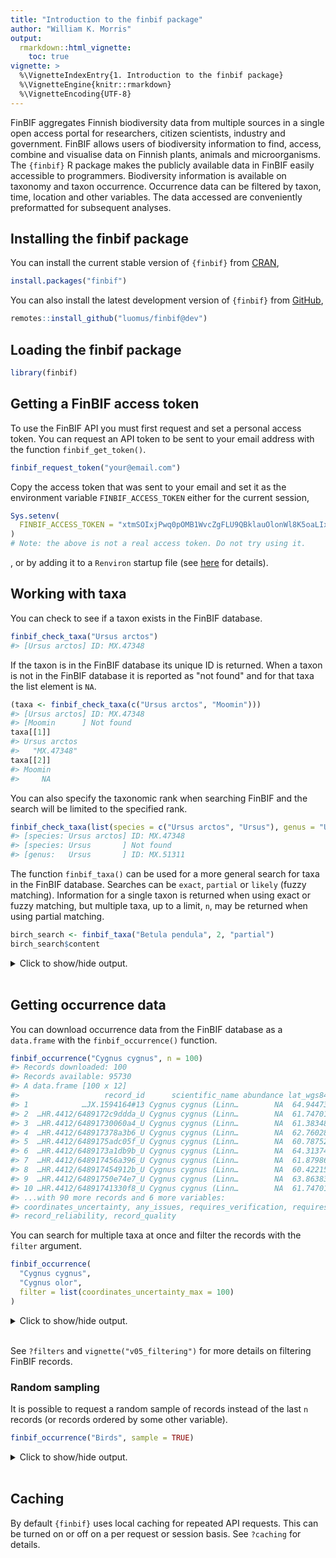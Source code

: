 ```yaml
---
title: "Introduction to the finbif package"
author: "William K. Morris"
output: 
  rmarkdown::html_vignette:
    toc: true
vignette: >
  %\VignetteIndexEntry{1. Introduction to the finbif package}
  %\VignetteEngine{knitr::rmarkdown}
  %\VignetteEncoding{UTF-8}
---
```



FinBIF aggregates Finnish biodiversity data from multiple sources in a single
open access portal for researchers, citizen scientists, industry and government.
FinBIF allows users of biodiversity information to find, access, combine and 
visualise data on Finnish plants, animals and microorganisms. The `{finbif}`
R package makes the publicly available data in FinBIF easily accessible to
programmers. Biodiversity information is available on taxonomy and taxon
occurrence. Occurrence data can be filtered by taxon, time, location and other
variables. The data accessed are conveniently preformatted for subsequent
analyses.

## Installing the finbif package
You can install the current stable version of `{finbif}` from
[CRAN](https://cran.r-project.org),

``` r
install.packages("finbif")
```

You can also install the latest development version of `{finbif}` from
[GitHub](https://github.com),

``` r
remotes::install_github("luomus/finbif@dev")
```

## Loading the finbif package

``` r
library(finbif)
```

## Getting a FinBIF access token
To use the FinBIF API you must first request and set a personal access token.
You can request an API token to be sent to your email address with the function
`finbif_get_token()`.

``` r
finbif_request_token("your@email.com")
```

Copy the access token that was sent to your email and set it as the environment
variable `FINBIF_ACCESS_TOKEN` either for the current session,

``` r
Sys.setenv(
  FINBIF_ACCESS_TOKEN = "xtmSOIxjPwq0pOMB1WvcZgFLU9QBklauOlonWl8K5oaLIx8RniJLrv"
)
# Note: the above is not a real access token. Do not try using it.
```
, or by adding it to a `Renviron` startup file (see
[here](https://rviews.rstudio.com/2017/04/19/r-for-enterprise-understanding-r-s-startup/)
for details).

## Working with taxa
You can check to see if a taxon exists in the FinBIF database.

```r
finbif_check_taxa("Ursus arctos")
#> [Ursus arctos] ID: MX.47348
```

If the taxon is in the FinBIF database its unique ID is returned. When a taxon
is not in the FinBIF database it is reported as "not found" and for that taxa
the list element is `NA`.

```r
(taxa <- finbif_check_taxa(c("Ursus arctos", "Moomin")))
#> [Ursus arctos] ID: MX.47348
#> [Moomin      ] Not found
taxa[[1]]
#> Ursus arctos 
#>   "MX.47348"
taxa[[2]]
#> Moomin 
#>     NA
```

You can also specify the taxonomic rank when searching FinBIF and the search
will be limited to the specified rank.

```r
finbif_check_taxa(list(species = c("Ursus arctos", "Ursus"), genus = "Ursus"))
#> [species: Ursus arctos] ID: MX.47348
#> [species: Ursus       ] Not found
#> [genus:   Ursus       ] ID: MX.51311
```

The function `finbif_taxa()` can be used for a more general search for taxa in
the FinBIF database. Searches can be `exact`, `partial` or `likely` (fuzzy
matching). Information for a single taxon is returned when using exact or fuzzy
matching, but multiple taxa, up to a limit, `n`, may be returned when using
partial matching.

```r
birch_search <- finbif_taxa("Betula pendula", 2, "partial")
birch_search$content
```


<details closed>
<summary> Click to show/hide output. </summary>

```r

#> [[1]]
#> [[1]]$matchingName
#> [1] "Betula pendula var. pendula"
#> 
#> [[1]]$nameType
#> [1] "MX.scientificName"
#> 
#> [[1]]$id
#> [1] "MX.37994"
#> 
#> [[1]]$scientificName
#> [1] "Betula pendula var. pendula"
#> 
#> [[1]]$taxonRank
#> [1] "MX.variety"
#> 
#> [[1]]$cursiveName
#> [1] TRUE
#> 
#> [[1]]$finnish
#> [1] TRUE
#> 
#> [[1]]$species
#> [1] TRUE
#> 
#> [[1]]$vernacularName
#> [[1]]$vernacularName$sv
#> [1] "vanlig vårtbjörk"
#> 
#> [[1]]$vernacularName$fi
#> [1] "vihtakoivu"
#> 
#> 
#> [[1]]$informalGroups
#> [[1]]$informalGroups[[1]]
#> [[1]]$informalGroups[[1]]$id
#> [1] "MVL.343"
#> 
#> [[1]]$informalGroups[[1]]$name
#> [[1]]$informalGroups[[1]]$name$fi
#> [1] "Putkilokasvit"
#> 
#> [[1]]$informalGroups[[1]]$name$en
#> [1] "Vascular plants"
#> 
#> [[1]]$informalGroups[[1]]$name$sv
#> [1] "Kärlväxter"
#> 
#> 
#> 
#> 
#> [[1]]$kingdomScientificName
#> [1] "Plantae"
#> 
#> [[1]]$type
#> [1] "partialMatches"
#> 
#> 
#> [[2]]
#> [[2]]$matchingName
#> [1] "Betula nana × pendula"
#> 
#> [[2]]$nameType
#> [1] "MX.scientificName"
#> 
#> [[2]]$id
#> [1] "MX.38005"
#> 
#> [[2]]$scientificName
#> [1] "Betula nana × pendula"
#> 
#> [[2]]$taxonRank
#> [1] "MX.infragenericHybrid"
#> 
#> [[2]]$cursiveName
#> [1] TRUE
#> 
#> [[2]]$finnish
#> [1] TRUE
#> 
#> [[2]]$species
#> [1] TRUE
#> 
#> [[2]]$vernacularName
#> named list()
#> 
#> [[2]]$informalGroups
#> [[2]]$informalGroups[[1]]
#> [[2]]$informalGroups[[1]]$id
#> [1] "MVL.343"
#> 
#> [[2]]$informalGroups[[1]]$name
#> [[2]]$informalGroups[[1]]$name$fi
#> [1] "Putkilokasvit"
#> 
#> [[2]]$informalGroups[[1]]$name$en
#> [1] "Vascular plants"
#> 
#> [[2]]$informalGroups[[1]]$name$sv
#> [1] "Kärlväxter"
#> 
#> 
#> 
#> 
#> [[2]]$kingdomScientificName
#> [1] "Plantae"
#> 
#> [[2]]$type
#> [1] "partialMatches"
#> 
#> 

```

</details>
<br>

## Getting occurrence data
You can download occurrence data from the FinBIF database as a `data.frame` with
the `finbif_occurrence()` function.

```r
finbif_occurrence("Cygnus cygnus", n = 100)
#> Records downloaded: 100
#> Records available: 95730
#> A data.frame [100 x 12]
#>                   record_id      scientific_name abundance lat_wgs84 lon_wgs84           date_time
#> 1            …JX.1594164#13 Cygnus cygnus (Linn…        NA  64.94473  26.67958 2023-06-13 14:33:00
#> 2  …HR.4412/6489172c9ddda_U Cygnus cygnus (Linn…        NA  61.74701  23.11493 2023-06-13 12:00:00
#> 3  …HR.4412/64891730060a4_U Cygnus cygnus (Linn…        NA  61.38348  22.97288 2023-06-13 12:00:00
#> 4  …HR.4412/648917378a3b6_U Cygnus cygnus (Linn…        NA  62.76028  24.15774 2023-06-13 12:00:00
#> 5  …HR.4412/6489175adc05f_U Cygnus cygnus (Linn…        NA  60.78752  21.39263 2023-06-13 12:00:00
#> 6  …HR.4412/6489173a1db9b_U Cygnus cygnus (Linn…        NA  64.31374  26.68643 2023-06-13 12:00:00
#> 7  …HR.4412/648917456a396_U Cygnus cygnus (Linn…        NA  61.87986  25.19067 2023-06-13 12:00:00
#> 8  …HR.4412/648917454912b_U Cygnus cygnus (Linn…        NA  60.42215  24.00099 2023-06-13 12:00:00
#> 9  …HR.4412/64891750e74e7_U Cygnus cygnus (Linn…        NA  63.86383  27.70835 2023-06-13 12:00:00
#> 10 …HR.4412/64891741330f8_U Cygnus cygnus (Linn…        NA  61.74701  23.11493 2023-06-13 12:00:00
#> ...with 90 more records and 6 more variables:
#> coordinates_uncertainty, any_issues, requires_verification, requires_identification,
#> record_reliability, record_quality
```

You can search for multiple taxa at once and filter the records with the
`filter` argument.

```r
finbif_occurrence(
  "Cygnus cygnus",
  "Cygnus olor",
  filter = list(coordinates_uncertainty_max = 100)
)
```


<details closed>
<summary> Click to show/hide output. </summary>

```r

#> Records downloaded: 10
#> Records available: 47293
#> A data.frame [10 x 12]
#>               record_id      scientific_name abundance lat_wgs84 lon_wgs84           date_time
#> 1  …HR.3211/167194019-U Cygnus olor (J.F. G…        NA  60.12778  24.69528 2023-06-13 12:00:00
#> 2        …JX.1593978#37 Cygnus olor (J.F. G…  10        60.428    22.20038 2023-06-13 12:00:00
#> 3        …JX.1594262#19 Cygnus olor (J.F. G…  5         61.60789  21.51679 2023-06-13 12:00:00
#> 4        …JX.1594262#17 Cygnus cygnus (Linn…  5         61.60789  21.51679 2023-06-13 12:00:00
#> 5       …JX.1594053#296 Cygnus cygnus (Linn…  1         63.62644  23.70806 2023-06-13 03:10:00
#> 6        …JX.1594054#93 Cygnus cygnus (Linn…  1         63.63403  24.21195 2023-06-13 03:08:00
#> 7       …JX.1593931#255 Cygnus cygnus (Linn…  2         64.5582   27.78468 2023-06-13 05:03:00
#> 8         …JX.1593916#3 Cygnus cygnus (Linn…  2         66.11897  25.93173 2023-06-13 12:00:00
#> 9        …JX.1593873#63 Cygnus cygnus (Linn…  2         65.72167  27.94208 2023-06-13 09:27:00
#> 10 …HR.3211/167071964-U Cygnus olor (J.F. G…        NA  60.18156  24.93153 2023-06-12 12:00:00
#> ...with 0 more record and 6 more variables:
#> coordinates_uncertainty, any_issues, requires_verification, requires_identification,
#> record_reliability, record_quality

```

</details>
<br>

See `?filters` and `vignette("v05_filtering")` for more details on filtering
FinBIF records.

### Random sampling
It is possible to request a random sample of records instead of the last `n`
records (or records ordered by some other variable).

```r
finbif_occurrence("Birds", sample = TRUE)
```


<details closed>
<summary> Click to show/hide output. </summary>

```r

#> Records downloaded: 10
#> Records available: 21748016
#> A data.frame [10 x 12]
#>                      record_id      scientific_name abundance lat_wgs84 lon_wgs84
#> 1  …HR.3691/OBS1143679721_Unit Aythya marila (Linn…  11        59.9815   24.39929
#> 2          …KE.67/1662813#Unit Fringilla coelebs L…  1         59.83333  19.93333
#> 3             …KE.8_1165614#90 Poecile montanus (C…  6         62.44825  29.92951
#> 4         …KE.67/12308933#Unit Prunella modularis …  1         61.67291  22.25931
#> 5          …KE.67/9586054#Unit Larus argentatus Po…  1         50.85     6.833333
#> 6          …KE.67/8576210#Unit Periparus ater (Lin…  1         60.2      19.33333
#> 7          …KE.67/9862495#Unit Prunella modularis …  1         61.13488  24.39512
#> 8          …KE.67/4669401#Unit Larus argentatus Po…  1         60.01667  24.61667
#> 9               …JX.1031300#61 Motacilla alba Linn…        NA  62.12915  30.16957
#> 10        …KE.67/11492752#Unit Bombycilla garrulus…  1         62.67061  30.93362
#> ...with 0 more record and 7 more variables:
#> date_time, coordinates_uncertainty, any_issues, requires_verification, requires_identification,
#> record_reliability, record_quality

```

</details>
<br>

## Caching
By default `{finbif}` uses local caching for repeated API requests. This can be
turned on or off on a per request or session basis. See `?caching` for details.
